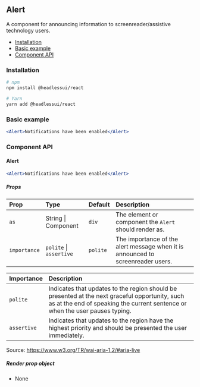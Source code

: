 ## Alert

A component for announcing information to screenreader/assistive technology users.

- [Installation](#installation)
- [Basic example](#basic-example)
- [Component API](#component-api)

### Installation

```sh
# npm
npm install @headlessui/react

# Yarn
yarn add @headlessui/react
```

### Basic example

```jsx
<Alert>Notifications have been enabled</Alert>
```

### Component API

#### Alert

```jsx
<Alert>Notifications have been enabled</Alert>
```

##### Props

| Prop         | Type                    | Default  | Description                                                                     |
| :----------- | :---------------------- | :------- | :------------------------------------------------------------------------------ |
| `as`         | String \| Component     | `div`    | The element or component the `Alert` should render as.                          |
| `importance` | `polite` \| `assertive` | `polite` | The importance of the alert message when it is announced to screenreader users. |

| Importance  | Description                                                                                                                                                                    |
| :---------- | :----------------------------------------------------------------------------------------------------------------------------------------------------------------------------- |
| `polite`    | Indicates that updates to the region should be presented at the next graceful opportunity, such as at the end of speaking the current sentence or when the user pauses typing. |
| `assertive` | Indicates that updates to the region have the highest priority and should be presented the user immediately.                                                                   |

Source: https://www.w3.org/TR/wai-aria-1.2/#aria-live

##### Render prop object

- None
